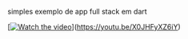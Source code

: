 simples exemplo de app full stack em dart






[[![Watch the video](https://img.youtube.com/vi/nTQUwghvy5Q/default.jpg)](https://youtu.be/nTQUwghvy5Q)](https://youtu.be/X0JHFyXZ6iY)

